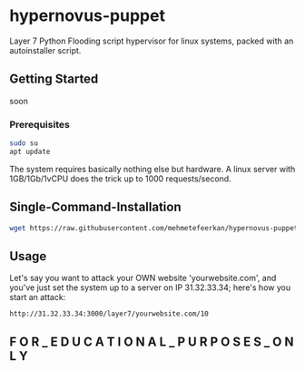 # hypernovus-puppet
Layer 7 Python Flooding script hypervisor for linux systems, packed with an autoinstaller script.

## Getting Started

soon

### Prerequisites

```sh
sudo su
apt update
```

The system requires basically nothing else but hardware. A linux server with 1GB/1Gb/1vCPU does the trick up to 1000 requests/second.



<!-- USAGE EXAMPLES -->

## Single-Command-Installation
   ```sh
   wget https://raw.githubusercontent.com/mehmetefeerkan/hypernovus-puppet/main/initl7.sh; chmod +x initl7.sh; ./initl7.sh
   ```
## Usage

  Let's say you want to attack your OWN website 'yourwebsite.com', and you've just set the system up to a server on IP 31.32.33.34; here's how you start an attack:
  ```
  http://31.32.33.34:3000/layer7/yourwebsite.com/10
  ```

## F O R _ E D U C A T I O N A L _ P U R P O S E S _ O N L Y 
